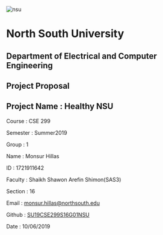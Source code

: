 ![nsu](https://imgur.com/a/XQZkipM)

# North South University
##  Department of Electrical and Computer Engineering

##  Project Proposal

## Project Name : Healthy NSU

Course : CSE 299

Semester : Summer2019

Group : 1

Name : Monsur Hillas

ID : 1721911642

Faculty : Shaikh Shawon Arefin Shimon(SAS3)

Section : 16

Email : monsur.hillas@northsouth.edu

Github : [SU19CSE299S16G01NSU](https://www.github.com/monsurhillas007)

Date : 10/06/2019
